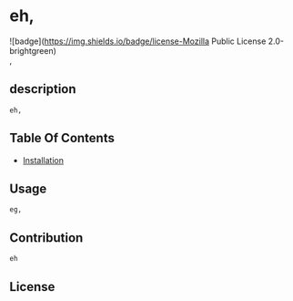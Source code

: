 # eh,
    
![badge](https://img.shields.io/badge/license-Mozilla Public License 2.0-brightgreen)<br/>,


  

## description
    eh,
## Table Of Contents
* [Installation](#installation)


## Usage
    eg,
## Contribution
    eh
## License


  
